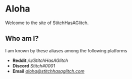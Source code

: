 # Aloha

Welcome to the site of StitchHasAGlitch.  
  
## Who am I?
I am known by these aliases among the following platforms
  
- **Reddit** */u/StitchHasAGlitch*
- **Discord** *Stitch#0001*
- **Email** *aloha@stitchhasaglitch.com*
